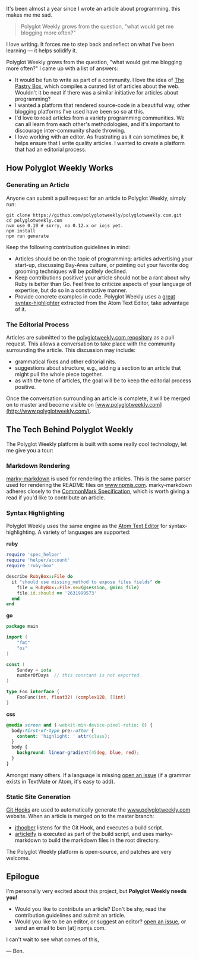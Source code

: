 <!--
headline: Introducing polyglotweekly.com
description: introducing the Polyglot Weekly project
author: Ben Coe
datePublished: 2015-04-05
twitter: benjamincoe
github: bcoe
-->

It's been almost a year since I wrote an article about programming, this makes me me sad.

> Polyglot Weekly grows from the question, "what would get me blogging more often?"

I love writing. It forces me to step back and reflect on what I've been learning &mdash; it helps solidify it.

Polyglot Weekly grows from the question, "what would get me blogging more often?" I came up with a list of answers:

* It would be fun to write as part of a community. I love the idea of
  [The Pastry Box](https://twitter.com/thepastrybox), which compiles a curated list of articles about the web. Wouldn't it be neat if there was a similar initiative for articles about programming?
* I wanted a platform that rendered source-code in a beautiful way,
  other blogging platforms I've used have been so so at this.
* I'd love to read articles from a variety programming communities.
  We can all learn from each other's methodologies, and it's important to discourage  inter-community shade throwing.
* I love working with an editor. As frustrating as it can sometimes be, it helps
  ensure that I write quality articles. I wanted to create a platform that
  had an editorial process.

## How Polyglot Weekly Works

### Generating an Article

Anyone can submit a pull request for an article to Polyglot Weekly, simply run:

```shell
git clone https://github.com/polyglotweekly/polyglotweekly.com.git
cd polyglotweekly.com
nvm use 0.10 # sorry, no 0.12.x or iojs yet.
npm install
npm run generate
```

Keep the following contribution guidelines in mind:

* Articles should be on the topic of programming: articles advertising your start-up,
  discussing Bay-Area culture, or pointing out your favorite dog grooming techniques will be politely declined.
* Keep contributions positive! your article should not be a rant about why
  Ruby is better than Go. Feel free to criticize aspects of your language
  of expertise, but do so in a constructive manner.
* Provide concrete examples in code. Polyglot Weekly uses a [great syntax-highlighter](https://github.com/atom/highlights) extracted from the Atom Text Editor, take advantage of it.

### The Editorial Process

Articles are submitted to the [polyglotweekly.com repository](https://github.com/polyglotweekly/polyglotweekly.com) as a pull request. This allows a conversation to take place with the community surrounding the article. This discussion may include:

* grammatical fixes and other editorial nits.
* suggestions about structure, e.g., adding a section to an article that might
  pull the whole piece together.
* as with the tone of articles, the goal will be to keep the editorial process positive.

Once the conversation surrounding an article is complete, it will be merged
on to master and become visible on [www.polyglotweekly.com](http://www.polyglotweekly.com/).

## The Tech Behind Polyglot Weekly

The Polyglot Weekly platform is built with some really cool technology,
let me give you a tour:

### Markdown Rendering

[marky-markdown](https://www.npmjs.com/package/marky-markdown) is used for rendering the articles. This is the same parser used for rendering the README files
on www.npmjs.com. marky-markdown adheres closely to the [CommonMark Specification](http://spec.commonmark.org/), which is worth giving a read if
you'd like to contribute an article.

### Syntax Highlighting

Polyglot Weekly uses the same engine as the [Atom Text Editor](https://atom.io/) for syntax-highlighting. A variety of languages are supported:

**ruby**

```ruby
require 'spec_helper'
require 'helper/account'
require 'ruby-box'

describe RubyBox::File do
  it "should use missing_method to expose files fields" do
    file = RubyBox::File.new(@session, @mini_file)
    file.id.should == '2631999573'
  end
end
```

**go**

```go
package main

import (
    "fmt"
    "os"
)

const (
    Sunday = iota
    numberOfDays  // this constant is not exported
)

type Foo interface {
    FooFunc(int, float32) (complex128, []int)
}
```

**css**

```css
@media screen and (-webkit-min-device-pixel-ratio: 0) {
  body:first-of-type pre::after {
    content: 'highlight: ' attr(class);
  }
  body {
    background: linear-gradient(45deg, blue, red);
  }
}
```

Amongst many others. If a language is missing [open an issue](https://github.com/polyglotweekly/polyglotweekly.com/issues/new) (if
  a grammar exists in TextMate or Atom, it's easy to add).


### Static Site Generation

[Git Hooks](https://help.github.com/articles/about-webhooks/) are used to
automatically generate the www.polyglotweekly.com website. When an article is
merged on to the master branch:

* [jthoober](https://www.npmjs.com/package/jthoober) listens for the Git Hook,
  and executes a build script.
* [articleify](https://www.npmjs.com/package/articleify) is executed as part of the build script, and uses
  marky-markdown to build the markdown files in the root directory.

The Polyglot Weekly platform is open-source, and patches are very welcome.

## Epilogue

I'm personally very excited about this project, but **Polyglot Weekly needs you!**

* Would you like to contribute an article? Don't be shy, read the contribution
  guidelines and submit an article.
* Would you like to be an editor, or suggest an editor? [open an issue](https://github.com/polyglotweekly/polyglotweekly.com/issues/new), or send
  an email to ben [at] npmjs.com.

I can't wait to see what comes of this,

&mdash; Ben.
